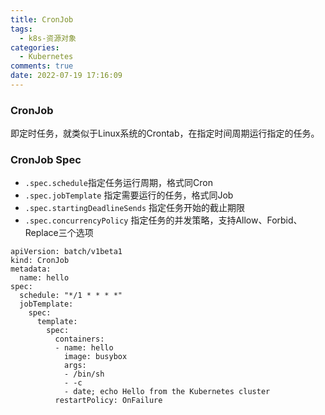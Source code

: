 ```yaml
---
title: CronJob
tags:
  - k8s-资源对象
categories:
  - Kubernetes
comments: true
date: 2022-07-19 17:16:09
---
```



### CronJob

即定时任务，就类似于Linux系统的Crontab，在指定时间周期运行指定的任务。

### CronJob Spec

* `.spec.schedule`指定任务运行周期，格式同Cron
* `.spec.jobTemplate` 指定需要运行的任务，格式同Job
* `.spec.startingDeadlineSends` 指定任务开始的截止期限
* `.spec.concurrencyPolicy` 指定任务的并发策略，支持Allow、Forbid、Replace三个选项

```
apiVersion: batch/v1beta1
kind: CronJob
metadata:
  name: hello
spec:
  schedule: "*/1 * * * *"
  jobTemplate:
    spec:
      template:
        spec:
          containers:
          - name: hello
            image: busybox
            args:
            - /bin/sh
            - -c
            - date; echo Hello from the Kubernetes cluster
          restartPolicy: OnFailure
```

